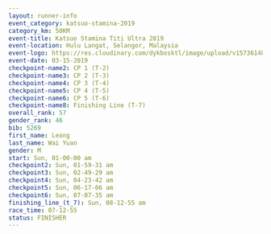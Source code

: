 ```yaml
---
layout: runner-info 
event_category: katsuo-stamina-2019 
category_km: 50KM 
event-title: Katsuo Stamina Titi Ultra 2019 
event-location: Hulu Langat, Selangor, Malaysia 
event-logo: https://res.cloudinary.com/dykbosktl/image/upload/v1573614825/Logo/Logo_p7ft6n.png
event-date: 03-15-2019 
checkpoint-name2: CP 1 (T-2) 
checkpoint-name3: CP 2 (T-3) 
checkpoint-name4: CP 3 (T-4) 
checkpoint-name5: CP 4 (T-5) 
checkpoint-name6: CP 5 (T-6) 
checkpoint-name8: Finishing Line (T-7) 
overall_rank: 57
gender_rank: 46
bib: 5269
first_name: Leong
last_name: Wai Yuan
gender: M
start: Sun, 01-00-00 am
checkpoint2: Sun, 01-59-31 am
checkpoint3: Sun, 02-49-29 am
checkpoint4: Sun, 04-23-42 am
checkpoint5: Sun, 06-17-06 am
checkpoint6: Sun, 07-07-35 am
finishing_line_(t_7): Sun, 08-12-55 am
race_time: 07-12-55
status: FINISHER
---
```

